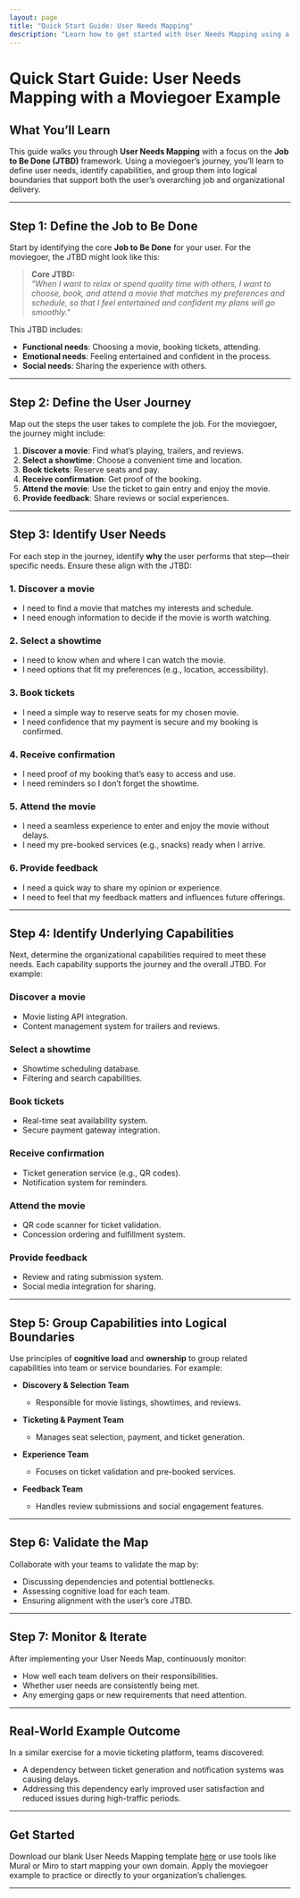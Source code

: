 ```yaml
---
layout: page
title: "Quick Start Guide: User Needs Mapping"
description: "Learn how to get started with User Needs Mapping using a real-world moviegoer example and the Job to Be Done framework."
---
```


# Quick Start Guide: User Needs Mapping with a Moviegoer Example

## What You’ll Learn

This guide walks you through **User Needs Mapping** with a focus on the **Job to Be Done (JTBD)** framework. Using a moviegoer’s journey, you’ll learn to define user needs, identify capabilities, and group them into logical boundaries that support both the user’s overarching job and organizational delivery.

---

## **Step 1: Define the Job to Be Done**

Start by identifying the core **Job to Be Done** for your user. For the moviegoer, the JTBD might look like this:

> **Core JTBD:**  
> *"When I want to relax or spend quality time with others, I want to choose, book, and attend a movie that matches my preferences and schedule, so that I feel entertained and confident my plans will go smoothly."*

This JTBD includes:
- **Functional needs**: Choosing a movie, booking tickets, attending.  
- **Emotional needs**: Feeling entertained and confident in the process.  
- **Social needs**: Sharing the experience with others.

---

## **Step 2: Define the User Journey**

Map out the steps the user takes to complete the job. For the moviegoer, the journey might include:

1. **Discover a movie**: Find what’s playing, trailers, and reviews.  
2. **Select a showtime**: Choose a convenient time and location.  
3. **Book tickets**: Reserve seats and pay.  
4. **Receive confirmation**: Get proof of the booking.  
5. **Attend the movie**: Use the ticket to gain entry and enjoy the movie.  
6. **Provide feedback**: Share reviews or social experiences.

---

## **Step 3: Identify User Needs**

For each step in the journey, identify **why** the user performs that step—their specific needs. Ensure these align with the JTBD:

### **1. Discover a movie**
- I need to find a movie that matches my interests and schedule.  
- I need enough information to decide if the movie is worth watching.

### **2. Select a showtime**
- I need to know when and where I can watch the movie.  
- I need options that fit my preferences (e.g., location, accessibility).  

### **3. Book tickets**
- I need a simple way to reserve seats for my chosen movie.  
- I need confidence that my payment is secure and my booking is confirmed.

### **4. Receive confirmation**
- I need proof of my booking that’s easy to access and use.  
- I need reminders so I don’t forget the showtime.

### **5. Attend the movie**
- I need a seamless experience to enter and enjoy the movie without delays.  
- I need my pre-booked services (e.g., snacks) ready when I arrive.  

### **6. Provide feedback**
- I need a quick way to share my opinion or experience.  
- I need to feel that my feedback matters and influences future offerings.

---

## **Step 4: Identify Underlying Capabilities**

Next, determine the organizational capabilities required to meet these needs. Each capability supports the journey and the overall JTBD. For example:

### **Discover a movie**
- Movie listing API integration.  
- Content management system for trailers and reviews.

### **Select a showtime**
- Showtime scheduling database.  
- Filtering and search capabilities.

### **Book tickets**
- Real-time seat availability system.  
- Secure payment gateway integration.

### **Receive confirmation**
- Ticket generation service (e.g., QR codes).  
- Notification system for reminders.

### **Attend the movie**
- QR code scanner for ticket validation.  
- Concession ordering and fulfillment system.

### **Provide feedback**
- Review and rating submission system.  
- Social media integration for sharing.

---

## **Step 5: Group Capabilities into Logical Boundaries**

Use principles of **cognitive load** and **ownership** to group related capabilities into team or service boundaries. For example:

- **Discovery & Selection Team**  
   - Responsible for movie listings, showtimes, and reviews.

- **Ticketing & Payment Team**  
   - Manages seat selection, payment, and ticket generation.

- **Experience Team**  
   - Focuses on ticket validation and pre-booked services.

- **Feedback Team**  
   - Handles review submissions and social engagement features.

---

## **Step 6: Validate the Map**

Collaborate with your teams to validate the map by:
- Discussing dependencies and potential bottlenecks.  
- Assessing cognitive load for each team.  
- Ensuring alignment with the user’s core JTBD.  

---

## **Step 7: Monitor & Iterate**

After implementing your User Needs Map, continuously monitor:
- How well each team delivers on their responsibilities.  
- Whether user needs are consistently being met.  
- Any emerging gaps or new requirements that need attention.

---

## **Real-World Example Outcome**

In a similar exercise for a movie ticketing platform, teams discovered:
- A dependency between ticket generation and notification systems was causing delays.  
- Addressing this dependency early improved user satisfaction and reduced issues during high-traffic periods.

---

## **Get Started**

Download our blank User Needs Mapping template [here](#) or use tools like Mural or Miro to start mapping your own domain. Apply the moviegoer example to practice or directly to your organization’s challenges.

---
